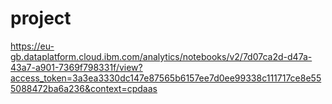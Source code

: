 # project

https://eu-gb.dataplatform.cloud.ibm.com/analytics/notebooks/v2/7d07ca2d-d47a-43a7-a901-7369f798331f/view?access_token=3a3ea3330dc147e87565b6157ee7d0ee99338c111717ce8e555088472ba6a236&context=cpdaas
